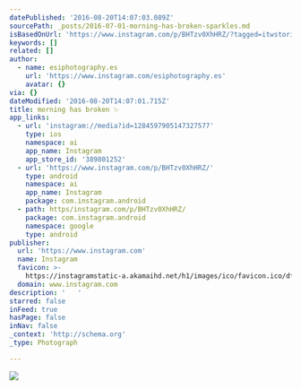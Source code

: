 ```yaml
---
datePublished: '2016-08-20T14:07:03.089Z'
sourcePath: _posts/2016-07-01-morning-has-broken-sparkles.md
isBasedOnUrl: 'https://www.instagram.com/p/BHTzv0XhHRZ/?tagged=itwstories'
keywords: []
related: []
author:
  - name: esiphotography.es
    url: 'https://www.instagram.com/esiphotography.es'
    avatar: {}
via: {}
dateModified: '2016-08-20T14:07:01.715Z'
title: morning has broken ✨
app_links:
  - url: 'instagram://media?id=1284597905147327577'
    type: ios
    namespace: ai
    app_name: Instagram
    app_store_id: '389801252'
  - url: 'https://www.instagram.com/p/BHTzv0XhHRZ/'
    type: android
    namespace: ai
    app_name: Instagram
    package: com.instagram.android
  - path: https/instagram.com/p/BHTzv0XhHRZ/
    package: com.instagram.android
    namespace: google
    type: android
publisher:
  url: 'https://www.instagram.com'
  name: Instagram
  favicon: >-
    https://instagramstatic-a.akamaihd.net/h1/images/ico/favicon.ico/dfa85bb1fd63.ico
  domain: www.instagram.com
description: '   '
starred: false
inFeed: true
hasPage: false
inNav: false
_context: 'http://schema.org'
_type: Photograph

---
```

![   ](https://imgflo.herokuapp.com/graph/vahj1ThiexotieMo/61542d8432a03b662baae89d8eafecbd/noop.jpg?input=https%3A%2F%2Fscontent.cdninstagram.com%2Ft51.2885-15%2Fs640x640%2Fsh0.08%2Fe35%2F13561793_1090275127714354_1295244778_n.jpg%3Fig_cache_key%3DMTI4NDU5NzkwNTE0NzMyNzU3Nw%253D%253D.2)